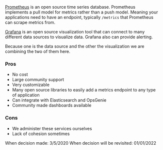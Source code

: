 [Prometheus](https://prometheus.io/) is an open source time series database. Prometheus implements a pull model for metrics rather than a push model. Meaning your applications need to have an endpoint, typically `/metrics` that Prometheus can scrape metrics from. 

[Grafana](https://grafana.com/) is an open source visualization tool that can connect to many different data sources to visualize data. Grafana also can provide alerting.

Because one is the data source and the other the visualization we are combining the two of them here.

### Pros
* No cost
* Large community support
* Very customizable
* Many open source libraries to easily add a metrics endpoint to any type of application
* Can integrate with Elasticsearch and OpsGenie
* Community made dashboards available

### Cons
* We administer these services ourselves
* Lack of cohesion sometimes


When decision made: 3/5/2020
When decision will be revisited: 01/01/2022

